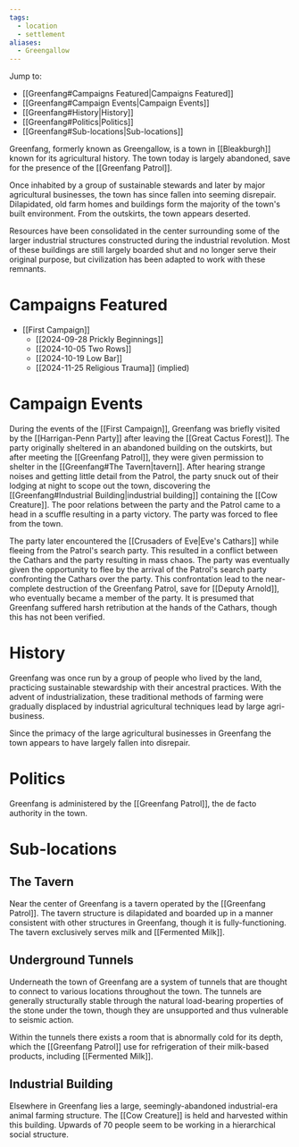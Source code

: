 ```yaml
---
tags:
  - location
  - settlement
aliases:
  - Greengallow
---
```


Jump to:
- [[Greenfang#Campaigns Featured|Campaigns Featured]]
- [[Greenfang#Campaign Events|Campaign Events]]
- [[Greenfang#History|History]]
- [[Greenfang#Politics|Politics]]
- [[Greenfang#Sub-locations|Sub-locations]]

Greenfang, formerly known as Greengallow, is a town in [[Bleakburgh]] known for its agricultural history. The town today is largely abandoned, save for the presence of the [[Greenfang Patrol]]. 

Once inhabited by a group of sustainable stewards and later by major agricultural businesses, the town has since fallen into seeming disrepair. Dilapidated, old farm homes and buildings form the majority of the town's built environment. From the outskirts, the town appears deserted.

Resources have been consolidated in the center surrounding some of the larger industrial structures constructed during the industrial revolution. Most of these buildings are still largely boarded shut and no longer serve their original purpose, but civilization has been adapted to work with these remnants.
# Campaigns Featured

- [[First Campaign]]
	- [[2024-09-28 Prickly Beginnings]]
	- [[2024-10-05 Two Rows]]
	- [[2024-10-19 Low Bar]]
	- [[2024-11-25 Religious Trauma]] (implied)

# Campaign Events

During the events of the [[First Campaign]], Greenfang was briefly visited by the [[Harrigan-Penn Party]] after leaving the [[Great Cactus Forest]]. The party originally sheltered in an abandoned building on the outskirts, but after meeting the [[Greenfang Patrol]], they were given permission to shelter in the [[Greenfang#The Tavern|tavern]]. After hearing strange noises and getting little detail from the Patrol, the party snuck out of their lodging at night to scope out the town, discovering the [[Greenfang#Industrial Building|industrial building]] containing the [[Cow Creature]]. The poor relations between the party and the Patrol came to a head in a scuffle resulting in a party victory. The party was forced to flee from the town.

The party later encountered the [[Crusaders of Eve|Eve's Cathars]] while fleeing from the Patrol's search party. This resulted in a conflict between the Cathars and the party resulting in mass chaos. The party was eventually given the opportunity to flee by the arrival of the Patrol's search party confronting the Cathars over the party. This confrontation lead to the near-complete destruction of the Greenfang Patrol, save for [[Deputy Arnold]], who eventually became a member of the party. It is presumed that Greenfang suffered harsh retribution at the hands of the Cathars, though this has not been verified.

# History

Greenfang was once run by a group of people who lived by the land, practicing sustainable stewardship with their ancestral practices. With the advent of industrialization, these traditional methods of farming were gradually displaced by industrial agricultural techniques lead by large agri-business.

Since the primacy of the large agricultural businesses in Greenfang the town appears to have largely fallen into disrepair.

# Politics

Greenfang is administered by the [[Greenfang Patrol]], the de facto authority in the town.

# Sub-locations

## The Tavern

Near the center of Greenfang is a tavern operated by the [[Greenfang Patrol]]. The tavern structure is dilapidated and boarded up in a manner consistent with other structures in Greenfang, though it is fully-functioning. The tavern exclusively serves milk and [[Fermented Milk]].

## Underground Tunnels

Underneath the town of Greenfang are a system of tunnels that are thought to connect to various locations throughout the town. The tunnels are generally structurally stable through the natural load-bearing properties of the stone under the town, though they are unsupported and thus vulnerable to seismic action.

Within the tunnels there exists a room that is abnormally cold for its depth, which the [[Greenfang Patrol]] use for refrigeration of their milk-based products, including [[Fermented Milk]].

## Industrial Building

Elsewhere in Greenfang lies a large, seemingly-abandoned industrial-era animal farming structure. The [[Cow Creature]] is held and harvested within this building. Upwards of 70 people seem to be working in a hierarchical social structure.
